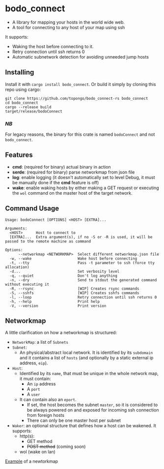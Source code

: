 # bodo_connect
* A library for mapping your hosts in the world wide web.
* A tool for connecting to any host of your map using ssh

It supports:
* Waking the host before connecting to it.
* Retry connection until ssh returns 0
* Automatic subnetwork detection for avoiding unneeded jump hosts

## Installing
Install it with `cargo install bodo_connect`.
Or build it simply by cloning this repo using cargo:
```shell
git clone https://github.com/topongo/bodo_connect-rs bodo_connect
cd bodo_connect
cargo --release build
target/release/bodoConnect
```

### *NB*
For legacy reasons, the binary for this crate is named `bodoConnect` and not `bodo_connect`.

## Features
* **cmd**: (required for binary) actual binary in action
* **serde**: (required for binary) parse networkmap from json file
* **log**: enable logging (it doesn't automatically set to level Debug, it must be manually done if the **cmd** feature is off)
* **wake**: enable waking hosts by either making a GET request or executing the `wol` command on the master host of the target network.

## Command Usage
```
Usage: bodoConnect [OPTIONS] <HOST> [EXTRA]...

Arguments:
  <HOST>      Host to connect to
  [EXTRA]...  Extra argument(s), if no -S or -R is used, it will be passed to the remote machine as command

Options:
      --networkmap <NETWORKMAP>  Select different networkmap.json file
  -w, --wake                     Wake host before connecting
  -t, --tty                      Pass -t parameter to ssh (force tty allocation)
  -d...                          Set verbosity level
  -q, --quiet                    Don't log anything
  -n, --dry                      Send to stdout the generated command without executing it
  -R, --rsync                    [WIP] Creates rsync commands
  -S, --sshfs                    [WIP] Creates sshfs commands
  -l, --loop                     Retry connection until ssh returns 0
  -h, --help                     Print help
  -V, --version                  Print version
```

## Networkmap
A little clarification on how a networkmap is structured:

* `NetworkMap`: a list of `Subnets`
* `Subnet`: 
    * An physical/abstract local network. It is identified by its `subdomain` and it contains a list of `hosts` (and optionally by a static external ip address, `eip`).
* `Host`:
    * Identified by its `name`, that must be unique in the whole network map, it must contain:
        * An `ip` address
        * A `port`
        * A `user`
    * It can contain also an `eport`.
        * If set, the host becomes the subnet `master`, so it is considered to be always powered on and exposed for incoming ssh connection from foreign hosts
        * There can only be one master host per subnet
* `Waker`: an optional structure that defines how a host can be wakened. It supports:
    * http(s):
        * GET method
        * ~~POST method~~ (coming soon)
    * wol (wake on lan)

[Example](networkmap.example.md) of a newtorkmap
